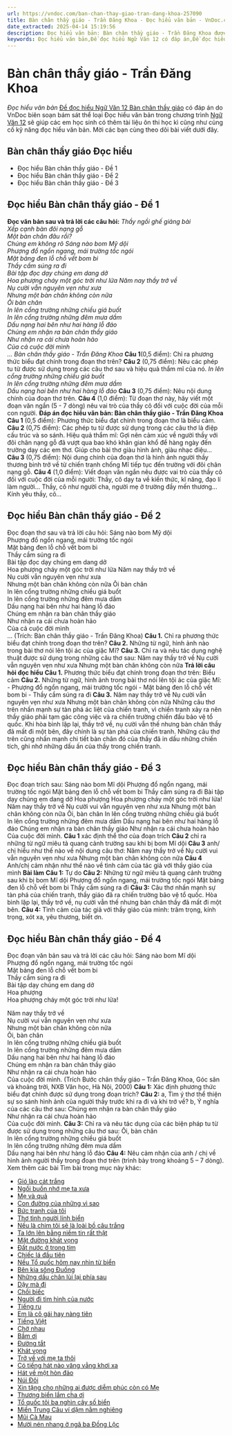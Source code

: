 ```yaml
---
url: https://vndoc.com/ban-chan-thay-giao-tran-dang-khoa-257090
title: Bàn chân thầy giáo - Trần Đăng Khoa - Đọc hiểu văn bản - VnDoc.com
date_extracted: 2025-04-14 15:19:56
description: Đọc hiểu văn bản: Bàn chân thầy giáo - Trần Đăng Khoa được VnDoc biên soạn gửi tặng các em học sinh lớp 12 giúp các em có thêm đề luyện tập phần Đọc hiểu văn bản, chuẩn bị hành trang cho kì thi THPT Quốc gia được tốt nhất.
keywords: Đọc hiểu văn bản,Đề đọc hiểu Ngữ Văn 12 có đáp án,Đề đọc hiểu văn bản,ngữ văn 12,Bàn chân thầy giáo Đọc hiểu,Bàn chân thầy giáo - Trần Đăng Khoa,Đọc hiểu văn bản Bàn chân thầy giáo Trần Đăng Khoa,Đáp án Đọc hiểu văn bản Bàn chân thầy giáo Trần Đăng Khoa,Đọc hiểu văn bản Bàn chân thầy giáo
---
```


# Bàn chân thầy giáo - Trần Đăng Khoa
 _Đọc hiểu văn bản_
[Đề đọc hiểu Ngữ Văn 12 Bàn chân thầy giáo](<https://vndoc.com/ban-chan-thay-giao-tran-dang-khoa-257090>) có đáp án do VnDoc biên soạn bám sát thể loại Đọc hiểu văn bản trong chương trình [Ngữ Văn 12](<https://vndoc.com/ngu-van-lop12>) sẽ giúp các em học sinh có thêm tài liệu ôn thi học kì cũng như củng cố kỹ năng đọc hiểu văn bản. Mời các bạn cùng theo dõi bài viết dưới đây.
## Bàn chân thầy giáo Đọc hiểu
  * Đọc hiểu Bàn chân thầy giáo - Đề 1
  * Đọc hiểu Bàn chân thầy giáo - Đề 2
  * Đọc hiểu Bàn chân thầy giáo - Đề 3

## Đọc hiểu Bàn chân thầy giáo - Đề 1
**Đọc văn bản sau và trả lời các câu hỏi:**
_Thầy ngồi ghế giảng bài_  
 _Xếp cạnh bàn đôi nạng gỗ_  
 _Một bàn chân đâu rồi?_  
_Chúng em không rõ_
 _Sáng nào bom Mỹ dội_  
 _Phượng đổ ngổn ngang, mái trường tốc ngói_  
 _Mặt bảng đen lỗ chỗ vết bom bi_  
 _Thầy cầm súng ra đi_  
 _Bài tập đọc dạy chúng em dang dở_  
 _Hoa phượng cháy một góc trời như lửa_
_Năm nay thầy trở về_  
 _Nụ cười vẫn nguyên vẹn như xưa_  
 _Nhưng một bàn chân không còn nữa_  
 _Ôi bàn chân_  
 _In lên cổng trường những chiều giá buốt_  
 _In lên cổng trường những đêm mưa dầm_  
 _Dấu nạng hai bên như hai hàng lỗ đáo_  
 _Chúng em nhận ra bàn chân thầy giáo_  
 _Như nhận ra cái chưa hoàn hảo_  
 _Của cả cuộc đời mình_  
 _..._
_Bàn chân thầy giáo - Trần Đăng Khoa_
**Câu 1**\(0,5 điểm\): Chỉ ra phương thức biểu đạt chính trong đoạn thơ trên?
**Câu 2** \(0,75 điểm\): Nêu các phép tu từ được sử dụng trong các câu thơ sau và hiệu quả thẩm mĩ của nó.
_In lên cổng trường những chiều giá buốt_  
 _In lên cổng trường những đêm mưa dầm_  
 _Dấu nạng hai bên như hai hàng lỗ đáo_
**Câu 3** \(0,75 điểm\): Nêu nội dung chính của đoạn thơ trên.
**Câu 4** \(1,0 điểm\): Từ đoạn thơ này, hãy viết một đoạn văn ngắn \(5 - 7 dòng\) nêu vai trò của thầy cô đối với cuộc đời của mỗi con người.
**Đáp án đọc hiểu văn bản: Bàn chân thầy giáo - Trần Đăng Khoa**
**Câu 1** \(0,5 điểm\):
Phương thức biểu đạt chính trong đoạn thơ là biểu cảm.
**Câu 2** \(0,75 điểm\):
Các phép tu từ được sử dụng trong các câu thơ là điệp cấu trúc và so sánh. Hiệu quả thẩm mĩ:
Gợi nên cảm xúc về người thầy với đôi chân nạng gỗ đã vượt qua bao khó khăn gian khổ để hàng ngày đến trường dạy các em thơ.
Giúp cho bài thơ giàu hình ảnh, giàu nhạc điệu...
**Câu 3** \(0,75 điểm\):
Nội dung chính của đoạn thơ là hình ảnh người thầy thương binh trở về từ chiến tranh chống Mĩ tiếp tục đến trường với đôi chân nạng gỗ.
**Câu 4** \(1,0 điểm\):
Viết đoạn văn ngắn nêu được vai trò của thầy cô đối với cuộc đời của mỗi người:
Thầy, cô dạy ta về kiến thức, kĩ năng, đạo lí làm người...
Thầy, cô như người cha, người mẹ ở trường đầy mến thương...
Kính yêu thầy, cô…
## Đọc hiểu Bàn chân thầy giáo - Đề 2
Đọc đoạn thơ sau và trả lời câu hỏi:
Sáng nào bom Mỹ dội  
Phượng đổ ngổn ngang, mái trường tốc ngói  
Mặt bảng đen lỗ chỗ vết bom bi  
Thầy cầm súng ra đi  
Bài tập đọc dạy chúng em dang dở  
Hoa phượng cháy một góc trời như lửa
Năm nay thầy trở về  
Nụ cười vẫn nguyên vẹn như xưa  
Nhưng một bàn chân không còn nữa
Ôi bàn chân  
In lên cổng trường những chiều giá buốt  
In lên cổng trường những đêm mưa dầm  
Dấu nạng hai bên như hai hàng lỗ đáo  
Chúng em nhận ra bàn chân thầy giáo  
Như nhận ra cái chưa hoàn hảo  
Của cả cuộc đời mình  
...
\(Trích: Bàn chân thầy giáo - Trần Đăng Khoa\)
**Câu 1.** Chỉ ra phương thức biểu đạt chính trong đoạn thơ trên?
**Câu 2.** Những từ ngữ, hình ảnh nào trong bài thơ nói lên tội ác của giặc Mĩ?
**Câu 3.** Chỉ ra và nêu tác dụng nghệ thuật được sử dụng trong những câu thơ sau:
Năm nay thầy trở về
Nụ cười vẫn nguyên vẹn như xưa
Nhưng một bàn chân không còn nữa
**Trả lời câu hỏi đọc hiểu**
**Câu 1.**
Phương thức biểu đạt chính trong đoạn thơ trên: Biểu cảm
**Câu 2.**
Những từ ngữ, hình ảnh trong bài thơ nói lên tội ác của giặc Mĩ:
\- Phượng đổ ngổn ngang, mái trường tốc ngói
\- Mặt bảng đen lỗ chỗ vết bom bi
\- Thầy cầm súng ra đi
**Câu 3.**
Năm nay thầy trở về
Nụ cười vẫn nguyên vẹn như xưa
Nhưng một bàn chân không còn nữa
Những câu thơ trên nhấn mạnh sự tàn phá ác liệt của chiến tranh, vì chiến tranh xảy ra nên thầy giáo phải tạm gác công việc và ra chiến trường chiến đấu bảo vệ tổ quốc. Khi hòa bình lặp lại, thầy trở về, nụ cười vẫn thế nhưng bàn chân thầy đã mất đi một bên, đây chính là sự tàn phá của chiến tranh. Những câu thơ trên cũng nhấn mạnh chi tiết bàn chân đó của thầy đã in dấu những chiến tích, ghi nhớ những dấu ấn của thầy trong chiến tranh.
## Đọc hiểu Bàn chân thầy giáo - Đề 3
Đọc đoạn trích sau:
Sáng nào bom Mĩ dội
Phượng đổ ngổn ngang, mái trường tốc ngói
Mặt bảng đen lỗ chỗ vết bom bi
Thầy cầm súng ra đi
Bài tập dạy chúng em dang dở
Hoa phượng
Hoa phượng cháy một góc trời như lửa\!
Năm nay thầy trở về
Nụ cười vui vẫn nguyên vẹn như xưa
Nhưng một bàn chân không còn nữa
Ôi, bàn chân In lên cổng trường những chiều giá buốt
In lên cổng trường những đêm mưa dầm
Dấu nạng hai bên như hai hàng lỗ đáo
Chúng em nhận ra bàn chân thầy giáo
Như nhận ra cái chưa hoàn hảo
Của cuộc đời mình.
**Câu 1** xác định thể thơ của đoạn trích
**Câu 2** chỉ ra những từ ngữ miêu tả quang cảnh trường sau khi bị bom Mĩ dội
**Câu 3** anh/ chị hiểu như thế nào về nội dung câu thơ:
Năm nay thầy trở về
Nụ cười vui vẫn nguyên vẹn như xưa
Nhưng một bàn chân không còn nữa
**Câu 4** Anh/chị cảm nhận như thế nào về tình cảm của tác giả với thầy giáo của mình
**Bài làm**
**Câu 1:** Tự do
**Câu 2:** Những từ ngữ miêu tả quang cảnh trường sau khi bị bom Mĩ dội
Phượng đổ ngổn ngang, mái trường tốc ngói
Mặt bảng đen lỗ chỗ vết bom bi
Thầy cầm súng ra đi
**Câu 3:** Câu thơ nhấn mạnh sự tàn phá của chiến tranh, thầy giáo đã ra chiến trường bảo vệ tổ quốc. Hòa bình lặp lại, thầy trở về, nụ cười vẫn thế nhưng bàn chân thầy đã mất đi một bên.
**Câu 4:** Tình cảm của tác giả với thầy giáo của mình: trâm trọng, kính trọng, xót xa, yêu thương, biết ơn.
## Đọc hiểu Bàn chân thầy giáo - Đề 4
Đọc đoạn văn bản sau và trả lời các câu hỏi:
Sáng nào bom Mĩ dội  
Phượng đổ ngổn ngang, mái trường tốc ngói  
Mặt bảng đen lỗ chỗ vết bom bi  
Thầy cầm súng ra đi  
Bài tập dạy chúng em dang dở  
Hoa phượng  
Hoa phượng cháy một góc trời như lửa\!  
  
Năm nay thầy trở về  
Nụ cười vui vẫn nguyên vẹn như xưa  
Nhưng một bàn chân không còn nữa  
Ôi, bàn chân  
In lên cổng trường những chiều giá buốt  
In lên cổng trường những đêm mưa dầm  
Dấu nạng hai bên như hai hàng lỗ đáo  
Chúng em nhận ra bàn chân thầy giáo  
Như nhận ra cái chưa hoàn hảo  
Của cuộc đời mình.
\(Trích Bước chân thầy giáo – Trần Đăng Khoa, Góc sân và khoảng trời, NXB Văn học, Hà Nội, 2000\)
**Câu 1:** Xác định phương thức biểu đạt chính được sử dụng trong đoạn trích?
**Câu 2:** a, Tìm ý thơ thể thiện sự so sánh hình ảnh của người thầy trước khi ra đi và khi trở về?
b, Ý nghĩa của các câu thơ sau:
Chúng em nhận ra bàn chân thầy giáo  
Như nhận ra cái chưa hoàn hảo  
Của cuộc đời mình.
**Câu 3:** Chỉ ra và nêu tác dụng của các biện pháp tu từ được sử dụng trong những câu thơ sau:
Ôi, bàn chân  
In lên cổng trường những chiều giá buốt  
In lên cổng trường những đêm mưa dầm  
Dấu nạng hai bên như hàng lỗ đáo
**Câu 4:** Nêu cảm nhận của anh / chị về hình ảnh người thầy trong đoạn thơ trên \(trình bày trong khoảng 5 – 7 dòng\).
Xem thêm các bài Tìm bài trong mục này khác:
  * [Gió lào cát trắng](</gio-lao-cat-trang-doc-hieu-241979>)
  * [Ngồi buồn nhớ mẹ ta xưa](</ngoi-buon-nho-me-ta-xua-257082>)
  * [Mẹ và quả](</me-va-qua-253710>)
  * [Con đường của những vì sao](</doc-hieu-con-duong-cua-nhung-vi-sao-270219>)
  * [Bức tranh của tôi](</buc-tranh-cua-toi-251965>)
  * [Thơ tình người lính biển](</tho-tinh-nguoi-linh-bien-256703>)
  * [Nếu là chim tôi sẽ là loài bồ câu trắng](</neu-la-chim-toi-se-la-loai-bo-cau-trang-doc-hieu-241489>)
  * [Ta lớn lên bằng niềm tin rất thật](</ta-lon-len-bang-niem-tin-rat-that-doc-hieu-241595>)
  * [Mặt đường khát vọng](</mat-duong-khat-vong-doc-hieu-248534>)
  * [Đất nước ở trong tim](</dat-nuoc-o-trong-tim-251947>)
  * [Chiếc lá đầu tiên](</chiec-la-dau-tien-257696>)
  * [Nếu Tổ quốc hôm nay nhìn từ biển](</neu-to-quoc-hom-nay-nhin-tu-bien-257072>)
  * [Bên kia sông Đuống](</ben-kia-song-duong-257645>)
  * [Những dấu chân lùi lại phía sau](</nhung-dau-chan-lui-lai-phia-sau-256651>)
  * [Dậy mà đi](</day-ma-di-256650>)
  * [Chồi biếc](</choi-biec-xuan-quynh-261515>)
  * [Người đi tìm hình của nước](</nguoi-di-tim-hinh-cua-nuoc-che-lan-vien-261070>)
  * [Tiếng ru](</tieng-ru-to-huu-251966>)
  * [Em là cô gái hay nàng tiên](</em-la-co-gai-hay-nang-tien-doc-hieu-241682>)
  * [Tiếng Việt](</tieng-viet-luu-quang-vu-256979>)
  * [Chờ nhau](</cho-nhau-nguyen-binh-256961>)
  * [Bầm ơi](</bam-oi-to-huu-257646>)
  * [Đường tắt](</duong-tat-dang-nhan-chan-261079>)
  * [Khát vọng](</doc-hieu-khat-vong-248719>)
  * [Trở về với mẹ ta thôi](</tro-ve-voi-me-ta-thoi-257629>)
  * [Có tiếng hát nào văng vẳng khơi xa](</co-tieng-hat-nao-vang-vang-khoi-xa-doc-hieu-241499>)
  * [Hát về một hòn đảo](</hat-ve-mot-hon-dao-257632>)
  * [Núi Đôi](</nui-doi-vu-cao-251967>)
  * [Xin tặng cho những ai được diễm phúc còn có Mẹ](</xin-tang-cho-nhung-ai-duoc-diem-phuc-con-co-me-256965>)
  * [Thương biển lắm cha ơi](</thuong-bien-lam-cha-oi-257021>)
  * [Tổ quốc tôi ba nghìn cây số biển](</to-quoc-toi-ba-nghin-cay-so-bien-257073>)
  * [Miền Trung Câu ví dặm nằm nghiêng](</mien-trung-cau-vi-dam-nam-nghieng-doc-hieu-241685>)
  * [Mũi Cà Mau](</mui-ca-mau-256701>)
  * [Mười nén nhang ở ngã ba Đồng Lộc](</muoi-nen-nhang-o-nga-ba-dong-loc-256972>)

